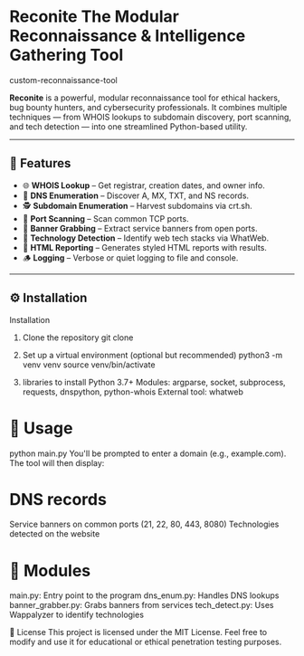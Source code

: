 # Reconite  The Modular Reconnaissance & Intelligence Gathering Tool
custom-reconnaissance-tool

**Reconite** is a powerful, modular reconnaissance tool for ethical hackers, bug bounty hunters, and cybersecurity professionals. It combines multiple techniques — from WHOIS lookups to subdomain discovery, port scanning, and tech detection — into one streamlined Python-based utility.

---

## 🚀 Features

- 🌐 **WHOIS Lookup** – Get registrar, creation dates, and owner info.
- 🧠 **DNS Enumeration** – Discover A, MX, TXT, and NS records.
- 🕵️ **Subdomain Enumeration** – Harvest subdomains via crt.sh.
- 📡 **Port Scanning** – Scan common TCP ports.
- 🎯 **Banner Grabbing** – Extract service banners from open ports.
- 🧪 **Technology Detection** – Identify web tech stacks via WhatWeb.
- 🧾 **HTML Reporting** – Generates styled HTML reports with results.
- 🪵 **Logging** – Verbose or quiet logging to file and console.

---

## ⚙️ Installation


Installation
1. Clone the repository
git clone 

2. Set up a virtual environment (optional but recommended)
python3 -m venv venv
source venv/bin/activate

3. libraries to install 
Python 3.7+
Modules: argparse, socket, subprocess, requests, dnspython, python-whois
External tool: whatweb

# 🚀 Usage
python main.py
You'll be prompted to enter a domain (e.g., example.com). The tool will then display:

# DNS records
Service banners on common ports (21, 22, 80, 443, 8080)
Technologies detected on the website
# 📂 Modules
main.py: Entry point to the program
dns_enum.py: Handles DNS lookups
banner_grabber.py: Grabs banners from services
tech_detect.py: Uses Wappalyzer to identify technologies


📜 License
This project is licensed under the MIT License. Feel free to modify and use it for educational or ethical penetration testing purposes.

